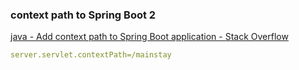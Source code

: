 ###  context path to Spring Boot  2


[java - Add context path to Spring Boot application - Stack Overflow](https://stackoverflow.com/questions/20405474/add-context-path-to-spring-boot-application)


 

```yml
server.servlet.contextPath=/mainstay

```
